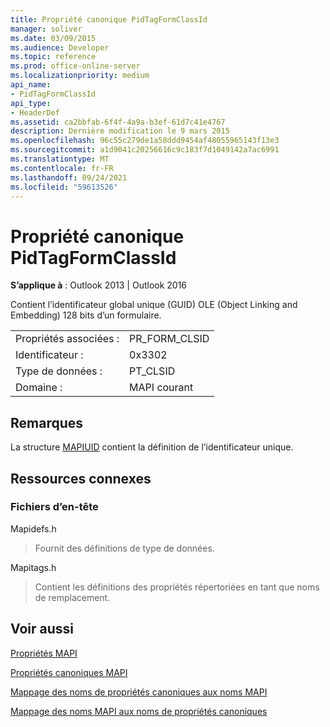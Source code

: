 ```yaml
---
title: Propriété canonique PidTagFormClassId
manager: soliver
ms.date: 03/09/2015
ms.audience: Developer
ms.topic: reference
ms.prod: office-online-server
ms.localizationpriority: medium
api_name:
- PidTagFormClassId
api_type:
- HeaderDef
ms.assetid: ca2bbfab-6f4f-4a9a-b3ef-61d7c41e4767
description: Dernière modification le 9 mars 2015
ms.openlocfilehash: 96c55c279de1a58ddd9454af48055965143f13e3
ms.sourcegitcommit: a1d9041c20256616c9c183f7d1049142a7ac6991
ms.translationtype: MT
ms.contentlocale: fr-FR
ms.lasthandoff: 09/24/2021
ms.locfileid: "59613526"
---
```

# <a name="pidtagformclassid-canonical-property"></a>Propriété canonique PidTagFormClassId

  
  
**S’applique à** : Outlook 2013 | Outlook 2016 
  
Contient l’identificateur global unique (GUID) OLE (Object Linking and Embedding) 128 bits d’un formulaire. 
  
|||
|:-----|:-----|
|Propriétés associées :  <br/> |PR_FORM_CLSID  <br/> |
|Identificateur :  <br/> |0x3302  <br/> |
|Type de données :  <br/> |PT_CLSID  <br/> |
|Domaine :  <br/> |MAPI courant  <br/> |
   
## <a name="remarks"></a>Remarques

La structure [MAPIUID](mapiuid.md) contient la définition de l’identificateur unique. 
  
## <a name="related-resources"></a>Ressources connexes

### <a name="header-files"></a>Fichiers d’en-tête

Mapidefs.h
  
> Fournit des définitions de type de données.
    
Mapitags.h
  
> Contient les définitions des propriétés répertoriées en tant que noms de remplacement.
    
## <a name="see-also"></a>Voir aussi



[Propriétés MAPI](mapi-properties.md)
  
[Propriétés canoniques MAPI](mapi-canonical-properties.md)
  
[Mappage des noms de propriétés canoniques aux noms MAPI](mapping-canonical-property-names-to-mapi-names.md)
  
[Mappage des noms MAPI aux noms de propriétés canoniques](mapping-mapi-names-to-canonical-property-names.md)


